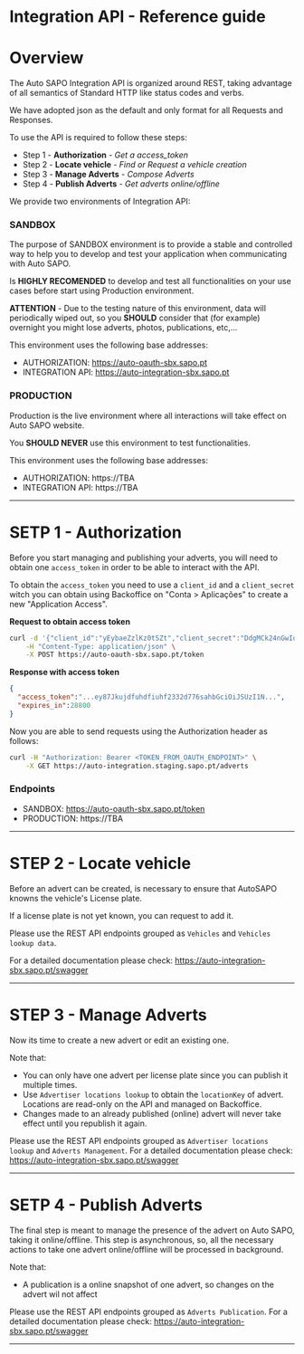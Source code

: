 # Integration API - Reference guide

# Overview

The Auto SAPO Integration API is organized around REST, taking advantage of all semantics of Standard HTTP like status codes and verbs.

We have adopted json as the default and only format for all Requests and Responses.

To use the API is required to follow these steps:
 - Step 1 - **Authorization** - *Get a access_token*
 - Step 2 - **Locate vehicle** - *Find or Request a vehicle creation*
 - Step 3 - **Manage Adverts** - *Compose Adverts*
 - Step 4 - **Publish Adverts** - *Get adverts online/offline*

We provide two environments of Integration API:

### SANDBOX
The purpose of SANDBOX environment is to provide a stable and controlled way to help you to develop and test your application when communicating with Auto SAPO.

Is **HIGHLY RECOMENDED** to develop and test all functionalities on your use cases before start using Production environment. 

**ATTENTION** - Due to the testing nature of this environment, data will periodically wiped out, so you **SHOULD** consider that (for example) overnight you might lose adverts, photos, publications, etc,...

This environment uses the following base addresses:
 - AUTHORIZATION: https://auto-oauth-sbx.sapo.pt
 - INTEGRATION API: https://auto-integration-sbx.sapo.pt

### PRODUCTION
Production is the live environment where all interactions will take effect on Auto SAPO website.

You **SHOULD NEVER** use this environment to test functionalities.

This environment uses the following base addresses:
 - AUTHORIZATION: https://TBA
 - INTEGRATION API: https://TBA

---
# SETP 1 - Authorization

Before you start managing and publishing your adverts, you will need to obtain one `access_token` in order to be able to interact with the API. 

To obtain the `access_token` you need to use a `client_id` and a `client_secret` witch you can obtain using Backoffice on "Conta > Aplicações" to create a new "Application Access".

**Request to obtain access token**
```sh
curl -d '{"client_id":"yEybaeZzlKz0tSZt","client_secret":"DdgMCk24nGwIq1icUvaNxDpL46QWgQge"}' \
	-H "Content-Type: application/json" \
	-X POST https://auto-oauth-sbx.sapo.pt/token
```

**Response with access token**
```json
{
  "access_token":"...ey87Jkujdfuhdfiuhf2332d776sahbGciOiJSUzI1N...",
  "expires_in":28800
}
```

Now you are able to send requests using the Authorization header as follows:
```sh
curl -H "Authorization: Bearer <TOKEN_FROM_OAUTH_ENDPOINT>" \
	-X GET https://auto-integration.staging.sapo.pt/adverts
```


### Endpoints
 - SANDBOX: https://auto-oauth-sbx.sapo.pt/token
 - PRODUCTION: https://TBA
 
 ---
# STEP 2 - Locate vehicle

Before an advert can be created, is necessary to ensure that AutoSAPO knowns the vehicle's License plate.

If a license plate is not yet known, you can request to add it.

Please use the REST API endpoints grouped as `Vehicles` and `Vehicles lookup data`.

For a detailed documentation please check: https://auto-integration-sbx.sapo.pt/swagger

---
# STEP 3 - Manage Adverts

Now its time to create a new advert or edit an existing one.

Note that:
 - You can only have one advert per license plate since you can publish it multiple times.
 - Use `Advertiser locations lookup` to obtain the `locationKey` of advert. Locations are read-only on the API and managed on Backoffice.
 - Changes made to an already published (online) advert will never take effect until you republish it again.

Please use the REST API endpoints grouped as `Advertiser locations lookup` and `Adverts Management`.
For a detailed documentation please check: https://auto-integration-sbx.sapo.pt/swagger

---
# SETP 4 - Publish Adverts

The final step is meant to manage the presence of the advert on Auto SAPO, taking it online/offline.
This step is asynchronous, so, all the necessary actions to take one advert online/offline will be processed in background.

Note that:
 - A publication is a online snapshot of one advert, so changes on the advert wil not affect 

Please use the REST API endpoints grouped as `Adverts Publication`.
For a detailed documentation please check: https://auto-integration-sbx.sapo.pt/swagger

---